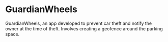 # GuardianWheels
GuardianWheels, an app developed to prevent car theft and notify the owner at the time of theft. Involves creating a geofence around the parking space.
